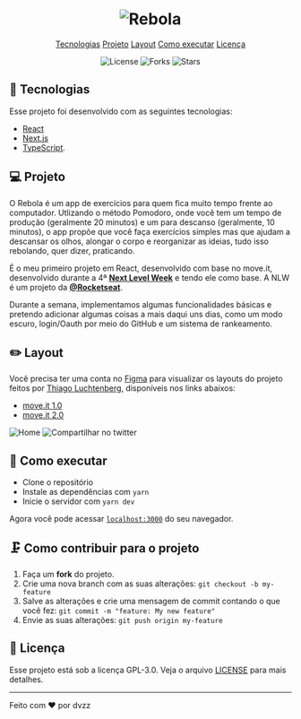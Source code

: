 <h1 align="center">
    <img alt="Rebola" title="Rebola" src="rebola-next/public/favicon.png" />
</h1>

<p align="center">
  <a href="#rocket-tecnologias">Tecnologias</a>
  <a href="#-projeto">Projeto</a>
  <a href="#-layout">Layout</a>
  <a href="#-layout">Como executar</a>
  <a href="#memo-licença">Licença</a>
</p>

<p align="center">
  <img  src="https://img.shields.io/static/v1?label=license&message=GPL3&color=8257E6&labelColor=121214" alt="License">
  
  <img src="https://img.shields.io/github/forks/d4vzz/NLW3?label=forks&message=MIT&color=8257E6&labelColor=121214" alt="Forks">

  <img src="https://img.shields.io/github/stars/d4vzz/NLW3?label=stars&message=MIT&color=8257E6&labelColor=121214" alt="Stars">

</p>

## 🚀 Tecnologias

Esse projeto foi desenvolvido com as seguintes tecnologias:

- [React](https://reactjs.org)
- [Next.js](https://nextjs.org/)
- [TypeScript](https://www.typescriptlang.org/).

## 💻 Projeto

O Rebola é um app de exercícios para quem fica muito tempo frente ao computador. Utlizando o método Pomodoro, onde você tem um tempo de produção (geralmente 20 minutos) e um para descanso (geralmente, 10 minutos), o app propõe que você faça exercícios simples mas que ajudam a descansar os olhos, alongar o corpo e reorganizar as ideias, tudo isso rebolando, quer dizer, praticando.

É o meu primeiro projeto em React, desenvolvido com base no move.it, desenvolvido durante a 4ª **[Next Level Week](https://nextlevelweek.com/)** e tendo ele como base. A NLW é um projeto da **[@Rocketseat](https://github.com/Rocketseat)**.

Durante a semana, implementamos algumas funcionalidades básicas e pretendo adicionar algumas coisas a mais daqui uns dias, como um modo escuro, login/Oauth por meio do GitHub e um sistema de rankeamento.

## ✏️ Layout

Você precisa ter uma conta no [Figma](http://figma.com/) para visualizar os layouts do projeto feitos por [Thiago Luchtenberg](www.instagram.com/tiagoluchtenberg), disponíveis nos links abaixos:

- [move.it 1.0](https://www.figma.com/file/ge20pu3ofMOKoliUyKx1Nl/Move.it-1.0/duplicate)
- [move.it 2.0](https://www.figma.com/file/vRbW1u0CEZuG2zE6bU5qLg/Move.it-2.0/duplicate)

<p align="justify">
  <img src="rebola-next/public/Home.png" alt="Home" >

 <img src="rebola-next/public/Compartilhar.png" alt="Compartilhar no twitter" />
</p>

## 🤖 Como executar

- Clone o repositório
- Instale as dependências com `yarn`
- Inicie o servidor com `yarn dev`

Agora você pode acessar [`localhost:3000`](http://localhost:3000) do seu navegador.

## 🗜️ Como contribuir para o projeto

1. Faça um **fork** do projeto.
2. Crie uma nova branch com as suas alterações: `git checkout -b my-feature`
3. Salve as alterações e crie uma mensagem de commit contando o que você fez: `git commit -m "feature: My new feature"`
4. Envie as suas alterações: `git push origin my-feature`

## 📝 Licença

Esse projeto está sob a licença GPL-3.0. Veja o arquivo [LICENSE](LICENSE.md) para mais detalhes.

---

Feito com ♥ por dvzz
